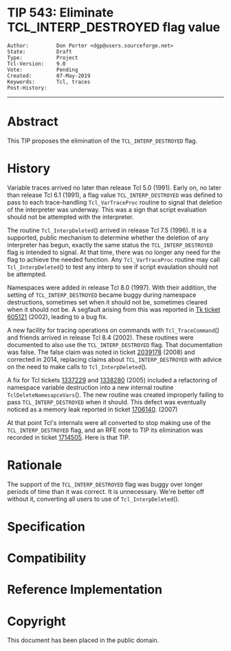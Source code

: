 # TIP 543: Eliminate TCL_INTERP_DESTROYED flag value
	Author:         Don Porter <dgp@users.sourceforge.net>
	State:          Draft
	Type:           Project
	Tcl-Version:    9.0
	Vote:           Pending
	Created:        07-May-2019
	Keywords:       Tcl, traces
	Post-History:
-----

# Abstract

This TIP proposes the elimination of the `TCL_INTERP_DESTROYED` flag.

# History

Variable traces arrived no later than release Tcl 5.0 (1991). Early on,
no later than release Tcl 6.1 (1991), a flag value `TCL_INTERP_DESTROYED`
was defined to pass to each trace-handling `Tcl_VarTraceProc` routine to
signal that deletion of the interpreter was underway. This was a sign
that script evaluation should not be attempted with the interpreter.

The routine `Tcl_InterpDeleted`() arrived in release Tcl 7.5 (1996).
It is a supported, public mechanism to determine whether the deletion
of any interpreter has begun, exactly the same status the
`TCL_INTERP_DESTROYED` flag is intended to signal. At that time, there
was no longer any need for the flag to achieve the needed function.
Any `Tcl_VarTraceProc` routine may call `Tcl_InterpDeleted`() to test
any interp to see if script evaulation should not be attempted.

Namespaces were added in release Tcl 8.0 (1997). With their addition,
the setting of `TCL_INTERP_DESTROYED` became buggy during namespace
destructions, sometimes set when it should not be, sometimes cleared
when it should not be. A segfault arising from this was reported in
[Tk ticket 605121](https://core.tcl-lang.org/tk/tktview/605121) (2002),
leading to a bug fix. 

A new facility for tracing operations on commands with `Tcl_TraceCommand`()
and friends arrived in release Tcl 8.4 (2002). These routines were documented
to also use the `TCL_INTERP_DESTROYED` flag. That documentation was false.
The false claim was noted in 
ticket [2039178](https://core.tcl-lang.org/tcl/tktview/2039178) (2008)
and corrected in 2014, replacing claims about `TCL_INTERP_DESTROYED` with
advice on the need to make calls to `Tcl_InterpDeleted`().

A fix for Tcl tickets [1337229](https://core.tcl-lang.org/tcl/tktview/1337229)
and [1338280](https://core.tcl-lang.org/tcl/tktview/1338280) (2005)
included a refactoring of namespace variable destruction into a new
internal routine `TclDeleteNamesapceVars`(). The new routine was created
improperly failing to pass `TCL_INTERP_DESTROYED` when it should. This
defect was eventually noticed as a memory leak reported in 
ticket [1706140](https://core.tcl-lang.org/tcl/tktview/1706140). (2007)

At that point Tcl's internals were all converted to stop making use of the
`TCL_INTERP_DESTROYED` flag, and an RFE note to TIP its elimination was
recorded in ticket [1714505](https://core.tcl-lang.org/tcl/tktview/1714505).
Here is that TIP.

# Rationale

The support of the `TCL_INTERP_DESTROYED` flag was buggy over longer
periods of time than it was correct. It is unnecessary. We're better
off without it, converting all users to use of `Tcl_InterpDeleted`().

# Specification

# Compatibility

# Reference Implementation

# Copyright

This document has been placed in the public domain.
